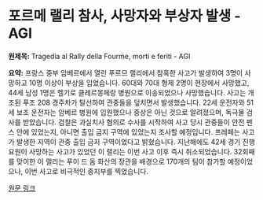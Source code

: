 # 포르메 랠리 참사, 사망자와 부상자 발생 - AGI

**원제목:** Tragedia al Rally della Fourme, morti e feriti - AGI

**요약:** 프랑스 중부 암베르에서 열린 푸르므 랠리에서 참혹한 사고가 발생하여 3명이 사망하고 10명 이상이 부상을 입었습니다.  60대와 70대 형제 2명이 현장에서 사망했고, 44세 남성 1명은 헬기로 클레르몽페랑 병원으로 이송되었으나 사망했습니다.  사고는 개조된 푸조 208 경주차가 탈선하여 관중들을 덮치면서 발생했습니다. 22세 운전자와 51세 보조 운전자는 암베르 병원에 입원했으나 중상은 아닌 것으로 알려졌으며, 독극물 검사를 받았습니다. 검찰은 과실치사 혐의로 수사를 시작하여 사고 당시 관중들이 안전 펜스 안에 있었는지, 아니면 출입 금지 구역에 있었는지 조사할 예정입니다.  프레페는 사고가 발생한 지역이 관중 출입 금지 구역이었다고 밝혔습니다.  지난해에도 42세 경기 진행 요원이 사망하는 사고가 있었던 이 랠리는 이번 사고 이후 즉시 취소되었습니다.  32회째를 맞이한 이 랠리는 푸이 드 돔 화산의 장관을 배경으로 170개의 팀이 참가할 예정이었으나, 이번 사고로 비극적인 종지부를 찍었습니다.

[원문 링크](https://www.agi.it/estero/news/2025-07-26/incidente-rally-fourme-32463285/)
